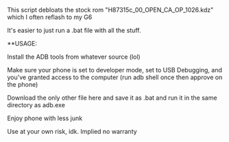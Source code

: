 This script debloats the stock rom "H87315c_00_OPEN_CA_OP_1026.kdz" which I often reflash to my G6

It's easier to just run a .bat file with all the stuff. 


**USAGE:

Install the ADB tools from whatever source (lol)

Make sure your phone is set to developer mode, set to USB Debugging, and you've granted access to the computer (run adb shell once then approve on the phone)

Download the only other file here and save it as <something>.bat and run it in the same directory as adb.exe

Enjoy phone with less junk

Use at your own risk, idk. Implied no warranty
